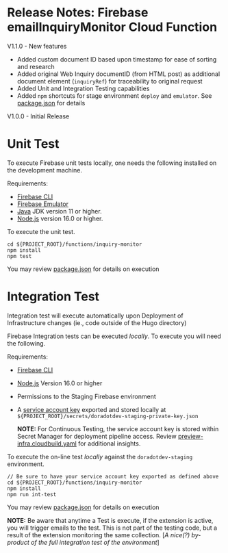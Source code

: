 # Release Notes: Firebase emailInquiryMonitor Cloud Function

V1.1.0 - New features
 - Added custom document ID based upon timestamp for ease of sorting and research
 - Added original Web Inquiry documentID (from HTML post) as additional document element (`inquiryRef`) for traceability to original request
 - Added Unit and Integration Testing capabilities
 - Added `npm` shortcuts for stage environment `deploy` and `emulator`.  See [package.json](./package.json) for details

V1.0.0 - Initial Release

# Unit Test
To execute Firebase unit tests locally, one needs the following installed on the development machine.

Requirements:

- [Firebase CLI](https://firebase.google.com/docs/cli)
- [Firebase Emulator](https://firebase.google.com/docs/emulator-suite/install_and_configure)
- [Java](https://jdk.java.net/) JDK version 11 or higher.
- [Node.js](https://nodejs.org/en/download) version 16.0 or higher.

To execute the unit test.
```shell
cd ${PROJECT_ROOT}/functions/inquiry-monitor
npm install
npm test
```

You may review [package.json](./package.json) for details on execution

# Integration Test

Integration test will execute automatically upon Deployment of Infrastructure changes (ie., code outside of the Hugo directory)

Firebase Integration tests can be executed *locally*.  To execute you will need the following.

Requirements:

- [Firebase CLI](https://firebase.google.com/docs/cli)
- [Node.js](https://nodejs.org/en/download) Version 16.0 or higher
- Permissions to the Staging Firebase environment
- A [service account key](https://firebase.google.com/docs/functions/unit-testing#online-mode) exported and stored locally at `${PROJECT_ROOT}/secrets/doradotdev-staging-private-key.json`

    **NOTE:** For Continuous Testing, the service account key is stored within Secret Manager for deployment pipeline access.  Review [preview-infra.cloudbuild.yaml](../../ci/preview-infra.cloudbuild.yaml) for additional insights.

To execute the on-line test *locally* against the `doradotdev-staging` environment.

```shell
// Be sure to have your service account key exported as defined above
cd ${PROJECT_ROOT}/functions/inquiry-monitor
npm install
npm run int-test
```

You may review [package.json](./package.json) for details on execution

**NOTE:** Be aware that anytime a Test is execute, if the extension is active, you will trigger emails to the test.  This is not part of the testing code, but a result of the extension monitoring the same collection.  [*A nice(?) by-product of the full integration test of the environment*]